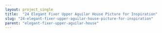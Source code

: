 ```yaml
---
layout: project_single
title:  "24 Elegant Fixer Upper Aguilar House Picture for Inspiration"
slug: "24-elegant-fixer-upper-aguilar-house-picture-for-inspiration"
parent: "elegant-fixer-upper-aguilar-house"
---
```

 